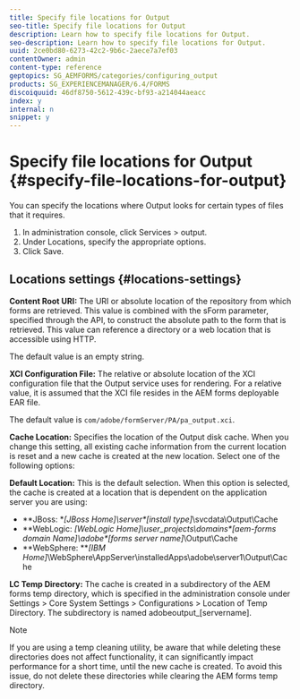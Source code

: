```yaml
---
title: Specify file locations for Output 
seo-title: Specify file locations for Output 
description: Learn how to specify file locations for Output.
seo-description: Learn how to specify file locations for Output.
uuid: 2ce0bd80-6273-42c2-9b6c-2aece7a7ef03
contentOwner: admin
content-type: reference
geptopics: SG_AEMFORMS/categories/configuring_output
products: SG_EXPERIENCEMANAGER/6.4/FORMS
discoiquuid: 46df8750-5612-439c-bf93-a214044aeacc
index: y
internal: n
snippet: y
---
```


# Specify file locations for Output {#specify-file-locations-for-output}

You can specify the locations where Output looks for certain types of files that it requires.

1. In administration console, click Services &gt; output.
1. Under Locations, specify the appropriate options. 
1. Click Save.

## Locations settings {#locations-settings}

**Content Root URI:** The URI or absolute location of the repository from which forms are retrieved. This value is combined with the sForm parameter, specified through the API, to construct the absolute path to the form that is retrieved. This value can reference a directory or a web location that is accessible using HTTP.

The default value is an empty string.

**XCI Configuration File:** The relative or absolute location of the XCI configuration file that the Output service uses for rendering. For a relative value, it is assumed that the XCI file resides in the AEM forms deployable EAR file.

The default value is `com/adobe/formServer/PA/pa_output.xci`.

**Cache Location:** Specifies the location of the Output disk cache. When you change this setting, all existing cache information from the current location is reset and a new cache is created at the new location. Select one of the following options:

**Default Location:** This is the default selection. When this option is selected, the cache is created at a location that is dependent on the application server you are using:

* **JBoss: ***[JBoss Home]*\server\*[install type]*\svcdata\Output\Cache
* **WebLogic: ***[WebLogic Home]*\user_projects\domains\*[aem-forms domain Name]*\adobe\*[forms server name]*\Output\Cache
* **WebSphere: ***[IBM Home]*\WebSphere\AppServer\installedApps\adobe\server1\Output\Cache

**LC Temp Directory:** The cache is created in a subdirectory of the AEM forms temp directory, which is specified in the administration console under Settings > Core System Settings > Configurations > Location of Temp Directory. The subdirectory is named adobeoutput_[servername].

>[!NOTE]
>
>If you are using a temp cleaning utility, be aware that while deleting these directories does not affect functionality, it can significantly impact performance for a short time, until the new cache is created. To avoid this issue, do not delete these directories while clearing the AEM forms temp directory.

